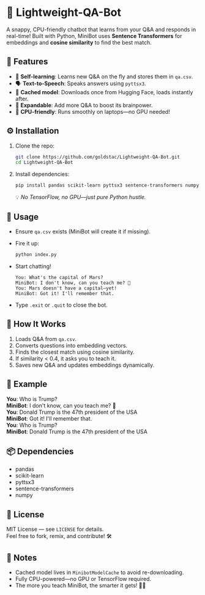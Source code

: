 # 🤖 Lightweight-QA-Bot

A snappy, CPU-friendly chatbot that learns from your Q&A and responds in real-time! Built with Python, MiniBot uses **Sentence Transformers** for embeddings and **cosine similarity** to find the best match.

## 🌟 Features

- 🧠 **Self-learning**: Learns new Q&A on the fly and stores them in `qa.csv`.
- 🗣️ **Text-to-Speech**: Speaks answers using `pyttsx3`.
- 💾 **Cached model**: Downloads once from Hugging Face, loads instantly after.
- 🧩 **Expandable**: Add more Q&A to boost its brainpower.
- 🧘 **CPU-friendly**: Runs smoothly on laptops—no GPU needed!

## ⚙️ Installation

1. Clone the repo:

   ```bash
   git clone https://github.com/goldstac/Lightweight-QA-Bot.git
   cd Lightweight-QA-Bot
   ```

2. Install dependencies:

   ```bash
   pip install pandas scikit-learn pyttsx3 sentence-transformers numpy
   ```

   💡 _No TensorFlow, no GPU—just pure Python hustle._

## 💬 Usage

- Ensure `qa.csv` exists (MiniBot will create it if missing).
- Fire it up:

  ```bash
  python index.py
  ```

- Start chatting!

  ```
  You: What's the capital of Mars?
  MiniBot: I don't know, can you teach me? 🙂
  You: Mars doesn't have a capital—yet!
  MiniBot: Got it! I'll remember that.
  ```

- Type `.exit` or `.quit` to close the bot.

## 🧪 How It Works

1. Loads Q&A from `qa.csv`.
2. Converts questions into embedding vectors.
3. Finds the closest match using cosine similarity.
4. If similarity < 0.4, it asks you to teach it.
5. Saves new Q&A and updates embeddings dynamically.

## 🧾 Example

**You**: Who is Trump?  
**MiniBot**: I don't know, can you teach me? 🙂  
**You**: Donald Trump is the 47th president of the USA  
**MiniBot**: Got it! I'll remember that.  
**You**: Who is Trump?  
**MiniBot**: Donald Trump is the 47th president of the USA

## 📦 Dependencies

- pandas
- scikit-learn
- pyttsx3
- sentence-transformers
- numpy

## 📜 License

MIT License — see `LICENSE` for details.  
Feel free to fork, remix, and contribute! 🛠️

## 📝 Notes

- Cached model lives in `MinibotModelCache` to avoid re-downloading.
- Fully CPU-powered—no GPU or TensorFlow required.
- The more you teach MiniBot, the smarter it gets! 🧠💡
